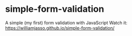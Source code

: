 # simple-form-validation
A simple (my first) form validation with JavaScript 
Watch it: https://williamjasso.github.io/simple-form-validation/
